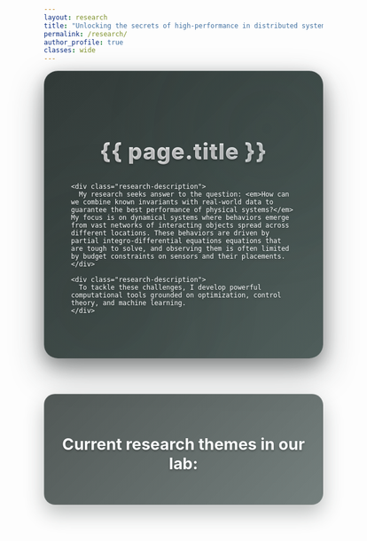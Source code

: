 ```yaml
---
layout: research
title: "Unlocking the secrets of high-performance in distributed systems"
permalink: /research/
author_profile: true
classes: wide
---
```


<style>
/* Ultra-sophisticated research page styling */
.research-hero {
  background: linear-gradient(135deg, rgba(37, 46, 44, 0.95) 0%, rgba(58, 74, 71, 0.9) 100%);
  padding: 4rem 3rem;
  border-radius: 25px;
  margin-bottom: 4rem;
  box-shadow: 0 25px 60px rgba(37, 46, 44, 0.4), 0 10px 30px rgba(0, 0, 0, 0.3);
  position: relative;
  overflow: hidden;
  backdrop-filter: blur(15px);
  border: 1px solid rgba(255, 255, 255, 0.1);
  animation: researchFloat 8s ease-in-out infinite;
}

.research-hero::before {
  content: '';
  position: absolute;
  top: 0;
  left: 0;
  right: 0;
  bottom: 0;
  background: 
    radial-gradient(circle at 20% 80%, rgba(37, 46, 44, 0.3) 0%, transparent 50%),
    radial-gradient(circle at 80% 20%, rgba(58, 74, 71, 0.3) 0%, transparent 50%);
  animation: researchShift 10s ease-in-out infinite;
}

.research-hero::after {
  content: '';
  position: absolute;
  top: -50%;
  left: -50%;
  width: 200%;
  height: 200%;
  background: conic-gradient(from 0deg, transparent, rgba(255, 255, 255, 0.05), transparent);
  animation: researchRotate 25s linear infinite;
  opacity: 0.2;
}

.research-content {
  position: relative;
  z-index: 3;
  color: #f8f9fa;
  text-shadow: 0 2px 4px rgba(0, 0, 0, 0.3);
}

.research-title {
  font-size: 2.5rem;
  font-weight: 800;
  margin-bottom: 2rem;
  background: linear-gradient(135deg, #ffffff 0%, #f8f9fa 50%, #e8f0f0 100%);
  -webkit-background-clip: text;
  -webkit-text-fill-color: transparent;
  background-clip: text;
  text-align: center;
  letter-spacing: 1px;
  animation: titleGlow 4s ease-in-out infinite;
}

.research-description {
  font-size: 1.1rem;
  line-height: 1.8;
  margin-bottom: 2rem;
  text-align: justify;
  color: #e8f0f0;
  opacity: 0.95;
}



.themes-section {
  margin: 3rem 0;
  padding: 2rem;
  background: linear-gradient(135deg, rgba(37, 46, 44, 0.8) 0%, rgba(58, 74, 71, 0.7) 100%);
  border-radius: 20px;
  backdrop-filter: blur(10px);
  border: 1px solid rgba(255, 255, 255, 0.1);
  box-shadow: 0 15px 35px rgba(37, 46, 44, 0.3);
}

.themes-title {
  font-size: 1.8rem;
  font-weight: 700;
  color: #f8f9fa;
  margin-bottom: 1.5rem;
  text-align: center;
  text-shadow: 0 2px 4px rgba(0, 0, 0, 0.3);
}

@keyframes researchFloat {
  0%, 100% { transform: translateY(0px); }
  50% { transform: translateY(-3px); }
}

@keyframes researchShift {
  0%, 100% { opacity: 0.7; }
  50% { opacity: 1; }
}

@keyframes researchRotate {
  from { transform: rotate(0deg); }
  to { transform: rotate(360deg); }
}

@keyframes titleGlow {
  0%, 100% { filter: brightness(1); }
  50% { filter: brightness(1.05); }
}

/* Enhanced research grid styling */
.research-grid {
  display: grid;
  grid-template-columns: repeat(auto-fit, minmax(350px, 1fr));
  gap: 2.5rem;
  margin: 3rem 0;
}

.research-item {
  background: linear-gradient(145deg, rgba(37, 46, 44, 0.95) 0%, rgba(58, 74, 71, 0.9) 50%, rgba(37, 46, 44, 0.95) 100%);
  padding: 3rem 2.5rem;
  border-radius: 25px;
  text-align: center;
  transition: all 0.6s cubic-bezier(0.4, 0, 0.2, 1);
  border: 2px solid rgba(255, 255, 255, 0.1);
  backdrop-filter: blur(15px);
  box-shadow: 
    0 20px 40px rgba(37, 46, 44, 0.4),
    0 8px 16px rgba(0, 0, 0, 0.3),
    inset 0 1px 0 rgba(255, 255, 255, 0.1);
  position: relative;
  overflow: hidden;
  cursor: pointer;
  transform-style: preserve-3d;
  perspective: 1000px;
}

.research-item::before {
  content: '';
  position: absolute;
  top: 0;
  left: 0;
  right: 0;
  height: 4px;
  background: linear-gradient(90deg, #252E2C, #3a4a47, #667eea, #764ba2, #252E2C);
  background-size: 300% 100%;
  animation: shimmer 4s ease-in-out infinite;
}

.research-item::after {
  content: '';
  position: absolute;
  top: -50%;
  left: -50%;
  width: 200%;
  height: 200%;
  background: conic-gradient(from 0deg, transparent, rgba(255, 255, 255, 0.03), transparent);
  animation: researchRotate 30s linear infinite;
  opacity: 0.3;
}

.research-item:hover {
  transform: translateY(-12px) scale(1.03) rotateX(2deg);
  box-shadow: 
    0 35px 70px rgba(37, 46, 44, 0.5),
    0 15px 30px rgba(0, 0, 0, 0.4),
    inset 0 1px 0 rgba(255, 255, 255, 0.2);
  border-color: rgba(255, 255, 255, 0.3);
}

.research-item:hover::after {
  animation: researchRotate 8s linear infinite;
}

.research-item img {
  max-width: 80%;
  height: auto;
  margin-bottom: 2rem;
  border-radius: 15px;
  transition: all 0.5s cubic-bezier(0.4, 0, 0.2, 1);
  box-shadow: 
    0 10px 25px rgba(0, 0, 0, 0.3),
    0 5px 15px rgba(37, 46, 44, 0.2);
  filter: brightness(0.9) contrast(1.1);
}

.research-item:hover img {
  transform: scale(1.08) translateY(-5px);
  box-shadow: 
    0 20px 40px rgba(0, 0, 0, 0.4),
    0 10px 25px rgba(37, 46, 44, 0.3);
  filter: brightness(1.1) contrast(1.2);
}

.research-item h3 {
  color: #f8f9fa !important;
  font-style: italic;
  font-size: 1.5rem;
  font-weight: 700;
  margin-bottom: 1.5rem;
  text-shadow: 0 3px 6px rgba(0, 0, 0, 0.4);
  transition: all 0.4s ease;
  letter-spacing: 0.5px;
  position: relative;
}



/* Sophisticated clickable effects */
.research-item {
  cursor: pointer;
  transition: all 0.6s cubic-bezier(0.4, 0, 0.2, 1);
}

.research-item:active {
  transform: translateY(-8px) scale(0.98) rotateX(1deg);
  box-shadow: 
    0 25px 50px rgba(37, 46, 44, 0.6),
    0 10px 25px rgba(0, 0, 0, 0.5),
    0 0 40px rgba(0, 173, 181, 0.4),
    inset 0 1px 0 rgba(255, 255, 255, 0.3);
}

.research-item.clicked {
  animation: cardClick 0.6s cubic-bezier(0.4, 0, 0.2, 1);
}

@keyframes cardClick {
  0% { transform: translateY(-12px) scale(1.03) rotateX(2deg); }
  25% { transform: translateY(-15px) scale(0.97) rotateX(3deg); }
  50% { transform: translateY(-10px) scale(1.01) rotateX(1deg); }
  75% { transform: translateY(-13px) scale(0.99) rotateX(2deg); }
  100% { transform: translateY(-12px) scale(1.03) rotateX(2deg); }
}

/* Enhanced hover effects for clickable elements */
.research-item:hover h3 {
  color: #00adb5 !important;
  text-shadow: 0 4px 8px rgba(0, 173, 181, 0.3);
  transform: scale(1.05) translateY(-3px);
  transition: all 0.4s cubic-bezier(0.4, 0, 0.2, 1);
  letter-spacing: 0.5px;
}

.research-item:hover p {
  color: #f8f9fa !important;
  opacity: 1;
  transform: translateY(-2px);
  transition: all 0.4s cubic-bezier(0.4, 0, 0.2, 1);
  text-shadow: 0 2px 4px rgba(0, 0, 0, 0.3);
}



.research-item:hover img {
  transform: scale(1.08) translateY(-5px);
  box-shadow: 
    0 20px 40px rgba(0, 0, 0, 0.4),
    0 10px 25px rgba(37, 46, 44, 0.3);
  filter: brightness(1.1) contrast(1.2);
  transition: all 0.4s ease;
}

/* Pulse effect on click */
.research-item:active::before {
  animation: shimmer 1s ease-in-out;
}

.research-item:active h3 {
  animation: titlePulse 0.6s ease-in-out;
}

@keyframes titlePulse {
  0%, 100% { transform: scale(1.02); }
  50% { transform: scale(1.05); }
}

.research-item:hover h3 {
  color: #ffffff !important;
  text-shadow: 0 4px 8px rgba(0, 0, 0, 0.5);
  transform: scale(1.02);
}

.research-item p {
  color: #e8f0f0 !important;
  font-size: 1rem;
  line-height: 1.7;
  opacity: 0.9;
  margin-bottom: 1.5rem;
  font-weight: 400;
  transition: all 0.3s ease;
}

.research-item:hover p {
  opacity: 1;
  color: #f8f9fa !important;
}

.research-item .details {
  color: #cbd5e0 !important;
  font-size: 0.9rem;
  line-height: 1.6;
  opacity: 0.8;
  margin-top: 1.5rem;
  padding: 1.5rem;
  background: linear-gradient(135deg, rgba(37, 46, 44, 0.4) 0%, rgba(58, 74, 71, 0.3) 100%);
  border-radius: 12px;
  backdrop-filter: blur(10px);
  border: 1px solid rgba(255, 255, 255, 0.1);
  transition: all 0.3s ease;
  transform: translateY(10px);
  opacity: 0;
  max-height: 0;
  overflow: hidden;
}

.research-item .details.show {
  opacity: 1;
  transform: translateY(0);
  max-height: 500px;
}

/* Unique floating animation for research cards */
@keyframes researchFloat {
  0%, 100% { transform: translateY(0px) rotateX(0deg); }
  50% { transform: translateY(-8px) rotateX(1deg); }
}

.research-item {
  animation: researchFloat 6s ease-in-out infinite;
}

.research-item:nth-child(2) {
  animation-delay: 1.5s;
}

.research-item:nth-child(3) {
  animation-delay: 3s;
}

.research-item:nth-child(4) {
  animation-delay: 4.5s;
}

/* Enhanced shimmer effect */
@keyframes shimmer {
  0%, 100% { background-position: 0% 50%; }
  50% { background-position: 100% 50%; }
}

/* Particle effect for research cards */
.research-item::before {
  content: '';
  position: absolute;
  top: 0;
  left: 0;
  right: 0;
  height: 4px;
  background: linear-gradient(90deg, #252E2C, #3a4a47, #00adb5, #393e46, #252E2C);
  background-size: 300% 100%;
  animation: shimmer 4s ease-in-out infinite;
}



/* Glow effect on hover */
.research-item:hover {
  box-shadow: 
    0 35px 70px rgba(37, 46, 44, 0.5),
    0 15px 30px rgba(0, 0, 0, 0.4),
    0 0 30px rgba(0, 173, 181, 0.2),
    inset 0 1px 0 rgba(255, 255, 255, 0.2);
}

/* Remove all underlines from research content */
.research-item a,
.research-item a:hover,
.research-item a:visited,
.research-item a:active {
  text-decoration: none !important;
  border-bottom: none !important;
}

.research-item p a,
.research-item h3 a,
.research-item .details a {
  text-decoration: none !important;
  border-bottom: none !important;
}
</style>

<div class="research-hero">
  <div class="research-content">
    <h1 class="research-title">{{ page.title }}</h1>
    
    <div class="research-description">
      My research seeks answer to the question: <em>How can we combine known invariants with real-world data to guarantee the best performance of physical systems?</em> My focus is on dynamical systems where behaviors emerge from vast networks of interacting objects spread across different locations. These behaviors are driven by partial integro-differential equations equations that are tough to solve, and observing them is often limited by budget constraints on sensors and their placements.
    </div>
    
    <div class="research-description">
      To tackle these challenges, I develop powerful computational tools grounded on optimization, control theory, and machine learning.
    </div>
  </div>
</div>

<div class="themes-section">
  <h2 class="themes-title">Current research themes in our lab:</h2>
</div>

<!-- Font Awesome for icons -->
<link rel="stylesheet" href="https://cdnjs.cloudflare.com/ajax/libs/font-awesome/6.0.0/css/all.min.css">
